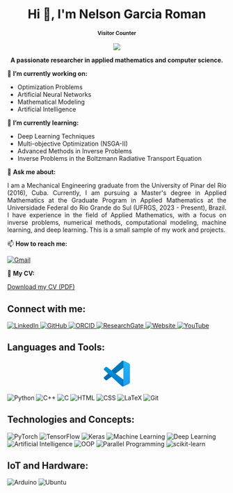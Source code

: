 <h1 align="center">Hi 👋, I'm Nelson Garcia Roman</h1>

<h1 align="center" style="font-size: 12px;">
    Visitor Counter
</h1>
<p align="center">
  <img align="center" src="https://profile-counter.glitch.me/nroman1992/count.svg" />
</p>


<p align="center">
    <b>A passionate researcher in applied mathematics and computer science.</b>
</p>

🔭 **I’m currently working on:**
- Optimization Problems  
- Artificial Neural Networks  
- Mathematical Modeling 
- Artificial Intelligence

🌱 **I’m currently learning:**
- Deep Learning Techniques  
- Multi-objective Optimization (NSGA-II)  
- Advanced Methods in Inverse Problems  
- Inverse Problems in the Boltzmann Radiative Transport Equation  

💬 **Ask me about:**
<p style="text-align: justify;">
I am a Mechanical Engineering graduate from the University of Pinar del Río (2016), Cuba. Currently, I am pursuing a Master's degree in Applied Mathematics at the Graduate Program in Applied Mathematics at the Universidade Federal do Rio Grande do Sul (UFRGS, 2023 - Present), Brazil. I have experience in the field of Applied Mathematics, with a focus on inverse problems, numerical methods, computational modeling, machine learning, and deep learning. This is a small sample of my work and projects.
</p>

📫 **How to reach me:**
<p>
  <a href="mailto:ngroman1992@gmail.com">
    <img src="https://img.shields.io/badge/-Gmail-D14836?style=flat&logo=gmail&logoColor=white" alt="Gmail" height="20">
  </a>
</p>

📄 **My CV:**

[Download my CV (PDF)](https://drive.google.com/file/d/1u4ak3yusTB-TeTcrcU14_J8680nVCnOO/view?usp=sharing)

## Connect with me: 
<p>
<a href="https://www.linkedin.com/in/nelson-g-roman-30b7142bb?utm_source=share&utm_campaign=share_via&utm_content=profile&utm_medium=android_app" target="_blank">
  <img src="https://img.shields.io/badge/-LinkedIn-0A66C2?style=flat&logo=linkedin&logoColor=white" alt="LinkedIn" height="30">
</a>
<a href="https://github.com/nroman1992" target="_blank">
  <img src="https://img.shields.io/badge/-GitHub-181717?style=flat&logo=github&logoColor=white" alt="GitHub" height="30">
</a>
<a href="https://orcid.org/0009-0006-8794-9500" target="_blank">
  <img src="https://img.shields.io/badge/-ORCID-A6CE39?style=flat&logo=orcid&logoColor=white" alt="ORCID" height="30">
</a>
<a href="https://www.researchgate.net/profile/Nelson-G-Roman" target="_blank">
  <img src="https://img.shields.io/badge/-ResearchGate-00CCBB?style=flat&logo=researchgate&logoColor=white" alt="ResearchGate" height="30">
</a>
<a href="https://nroman1992.github.io/webpage/" target="_blank">
  <img src="https://img.shields.io/badge/-My%20Website-FF7139?style=flat&logo=firefox&logoColor=white" alt="Website" height="30">
</a>
<a href="https://www.youtube.com/@mielesmatematicas" target="_blank">
  <img src="https://img.shields.io/badge/-YouTube-FF0000?style=flat&logo=youtube&logoColor=white" alt="YouTube" height="30">
</a>
</p>

## Languages and Tools:
<p align="center">
    <img src="images/vscode.svg" alt="VSCode" height="60">
</p>

<p>
  <img src="https://img.shields.io/badge/-Python-3776AB?style=flat&logo=python&logoColor=white" alt="Python" height="30">
  <img src="https://img.shields.io/badge/-C++-00599C?style=flat&logo=cplusplus&logoColor=white" alt ="C++" height="30">
  <img src="https://img.shields.io/badge/-C-A8B9CC?style=flat&logo=c&logoColor=white" alt="C" height="30">
  <img src="https://img.shields.io/badge/-HTML-E34F26?style=flat&logo=html5&logoColor=white" alt="HTML" height="30">
  <img src="https://img.shields.io/badge/-CSS-1572B6?style=flat&logo=css3&logoColor=white" alt="CSS" height="30">
  <img src="https://img.shields.io/badge/-LaTeX-008080?style=flat&logo=latex&logoColor=white" alt="LaTeX" height="30">
  <img src="https://img.shields.io/badge/-Git-F05032?style=flat&logo=git&logoColor=white" alt="Git" height="30">
</p>

## Technologies and Concepts:
<p>
    <img src="https://img.shields.io/badge/-PyTorch-EE4C2C?style=flat&logo=pytorch&logoColor=white" alt="PyTorch" height="30">
    <img src="https://img.shields.io/badge/-TensorFlow-FF6F00?style=flat&logo=tensorflow&logoColor=white" alt="TensorFlow" height="30">
    <img src="https://img.shields.io/badge/-Keras-D00000?style=flat&logo=keras&logoColor=white" alt="Keras" height="30">
    <img src="https://img.shields.io/badge/-Machine%20Learning-FF6F00?style=flat&logo=scikitlearn&logoColor=white" alt="Machine Learning" height="30">
    <img src="https://img.shields.io/badge/-Deep%20Learning-EE4C2C?style=flat&logo=tensorflow&logoColor=white" alt="Deep Learning" height="30">
    <img src="https://img.shields.io/badge/-Artificial%20Intelligence-4285F4?style=flat&logo=ibmwatson&logoColor=white" alt="Artificial Intelligence" height="30">
    <img src="https://img.shields.io/badge/-Object--Oriented%20Programming-4CAF50?style=flat&logo=codeigniter&logoColor=white" alt="OOP" height="30">
    <img src="https://img.shields.io/badge/-Parallel%20Programming-007ACC?style=flat&logo=nvidia&logoColor=white" alt="Parallel Programming" height="30">
    <img src="https://img.shields.io/badge/-scikit--learn-F7931E?style=flat&logo=scikit-learn&logoColor=white" alt="scikit-learn" height="30">
</p>


## IoT and Hardware: 
<p>
    <img src="https://img.shields.io/badge/-Arduino-00979D?style=flat&logo=arduino&logoColor=white" alt = "Arduino", height="30"> 
    <img src="https://img.shields.io/badge/-Ubuntu-E95420?style=flat&logo=ubuntu&logoColor=white" alt="Ubuntu" height="30">
</p>